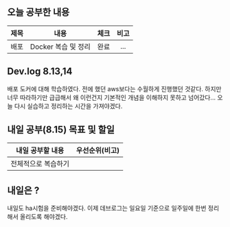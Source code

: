 ## 오늘 공부한 내용

  |제목|내용|체크|비고|
|:------:|:------:|:------:|:------:|
|배포|Docker 복습 및 정리|완료|...|

## Dev.log 8.13,14

배포 도커에 대해 학습하였다. 전에 했던 aws보다는 수월하게 진행했던 것같다. 하지만 너무 따라하기만 급급해서 왜 이런건지 기본적인 개념을 이해하지 못하고 넘어갔다... 오늘 다시 실습하고 정리하는 시간을 가져야겠다.


## 내일 공부(8.15) 목표 및 할일

내일 공부할 내용        |  우선순위(비고)
:------------------:|:------------------:
전체적으로 복습하기 |


## 내일은 ?

내일도 ha시험을 준비해야겠다. 이제 데브로그는 일요일 기준으로 일주일에 한번 정리해서 올리도록 해야겠다.